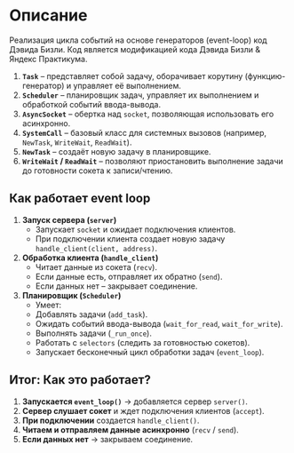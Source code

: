 # Описание

Реализация цикла событий на основе генераторов (event-loop) код Дэвида Бизли.
Код является модификацией кода Дэвида Бизли & Яндекс Практикума. 

1. **`Task`** – представляет собой задачу, оборачивает корутину (функцию-генератор) и управляет её выполнением.
2. **`Scheduler`** – планировщик задач, управляет их выполнением и обработкой событий ввода-вывода.
3. **`AsyncSocket`** – обертка над `socket`, позволяющая использовать его асинхронно.
4. **`SystemCall`** – базовый класс для системных вызовов (например, `NewTask`, `WriteWait`, `ReadWait`).
5. **`NewTask`** – создаёт новую задачу в планировщике.
6. **`WriteWait` / `ReadWait`** – позволяют приостановить выполнение задачи до готовности сокета к записи/чтению.

## Как работает event loop

1. **Запуск сервера (`server`)**
	- Запускает `socket` и ожидает подключения клиентов.
    - При подключении клиента создает новую задачу `handle_client(client, address)`.
2. **Обработка клиента (`handle_client`)**
    - Читает данные из сокета (`recv`).
    - Если данные есть, отправляет их обратно (`send`).
    - Если данных нет – закрывает соединение.
3. **Планировщик (`Scheduler`)**
	- Умеет:
	- Добавлять задачи (`add_task`).
	- Ожидать событий ввода-вывода (`wait_for_read`, `wait_for_write`).
	- Выполнять задачи (`_run_once`).
	- Работать с `selectors` (следить за готовностью сокетов).
    - Запускает бесконечный цикл обработки задач (`event_loop`).


## Итог: Как это работает?

1. **Запускается `event_loop()`** → добавляется сервер `server()`.
2. **Сервер слушает сокет** и ждет подключения клиентов (`accept`).
3. **При подключении** создается `handle_client()`.
4. **Читаем и отправляем данные асинхронно** (`recv` / `send`).
5. **Если данных нет** → закрываем соединение.
